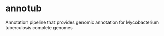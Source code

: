# annotub

Annotation pipeline that provides genomic annotation for Mycobacterium tuberculosis complete genomes